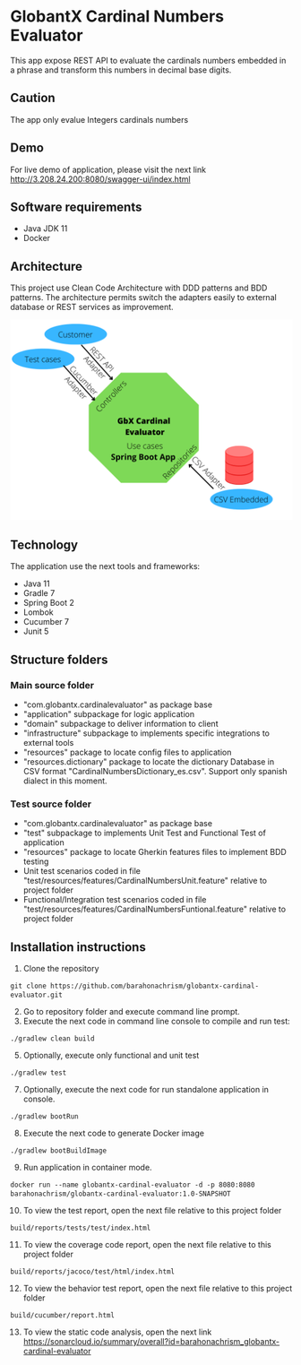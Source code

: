 # GlobantX Cardinal Numbers Evaluator
This app expose REST API to evaluate the cardinals numbers embedded in a phrase and
transform this numbers in decimal base digits.
## Caution
The app only evalue Integers cardinals numbers 
## Demo
For live demo of application, please visit the next link
http://3.208.24.200:8080/swagger-ui/index.html
## Software requirements
- Java JDK 11
- Docker
## Architecture
This project use Clean Code Architecture with DDD patterns and BDD patterns. The architecture permits switch the adapters easily to external database or REST services as improvement.

![GlobantX Cardinal Evaluator Architecture](src/main/resources/images/gbx-cardinal-evaluator-architecture.png "RMM Architecture")

## Technology
The application use the next tools and frameworks:
- Java 11
- Gradle 7
- Spring Boot 2
- Lombok
- Cucumber 7
- Junit 5
## Structure folders
### Main source folder
- "com.globantx.cardinalevaluator" as package base
- "application" subpackage for logic application
- "domain" subpackage to deliver information to client
- "infrastructure" subpackage to implements specific integrations to external tools
- "resources" package to locate config files to application
- "resources.dictionary" package to locate the dictionary Database in CSV format "CardinalNumbersDictionary_es.csv". Support only spanish dialect in this moment.
### Test source folder
- "com.globantx.cardinalevaluator" as package base
- "test" subpackage to implements Unit Test and Functional Test of application
- "resources" package to locate Gherkin features files to implement BDD testing
- Unit test scenarios coded in file "test/resources/features/CardinalNumbersUnit.feature" relative to project folder
- Functional/Integration test scenarios coded in file "test/resources/features/CardinalNumbersFuntional.feature" relative to project folder
## Installation instructions
1. Clone the repository
```
git clone https://github.com/barahonachrism/globantx-cardinal-evaluator.git
```
2. Go to repository folder and execute command line prompt.
4. Execute the next code in command line console to compile and run test:
```
./gradlew clean build
```
5. Optionally, execute only functional and unit test
```
./gradlew test
```
7. Optionally, execute the next code for run standalone application in console.
```
./gradlew bootRun
```
8. Execute the next code to generate Docker image
```
./gradlew bootBuildImage
```
9. Run application in container mode.
```
docker run --name globantx-cardinal-evaluator -d -p 8080:8080 barahonachrism/globantx-cardinal-evaluator:1.0-SNAPSHOT 
```
10. To view the test report, open the next file relative to this project folder
```
build/reports/tests/test/index.html
```
11. To view the coverage code report, open the next file relative to this project folder
```
build/reports/jacoco/test/html/index.html
```
12. To view the behavior test report, open the next file relative to this project folder
```
build/cucumber/report.html
```
13. To view the static code analysis, open the next link https://sonarcloud.io/summary/overall?id=barahonachrism_globantx-cardinal-evaluator


